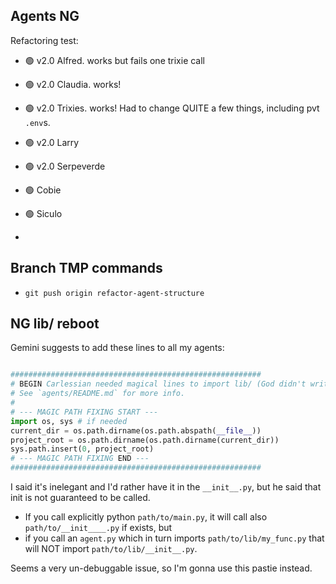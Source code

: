 
## Agents NG

Refactoring test:

* 🟢 v2.0 Alfred. works but fails one trixie call
* 🟢 v2.0 Claudia. works!
* 🟢 v2.0 Trixies. works! Had to change QUITE a few things, including pvt `.env`s.

* 🟢 v2.0 Larry
* 🟢 v2.0 Serpeverde
* 🟢 Cobie
* 🟢 Siculo
*
## Branch TMP commands

* `git push origin refactor-agent-structure`

## NG lib/ reboot

Gemini suggests to add these lines to all my agents:

```python

########################################################
# BEGIN Carlessian needed magical lines to import lib/ (God didn't write the world in Python, I tell you that! Perl or Ruby, but not Python).
# See `agents/README.md` for more info.
#
# --- MAGIC PATH FIXING START ---
import os, sys # if needed
current_dir = os.path.dirname(os.path.abspath(__file__))
project_root = os.path.dirname(os.path.dirname(current_dir))
sys.path.insert(0, project_root)
# --- MAGIC PATH FIXING END ---
########################################################

```

I said it's inelegant and I'd rather have it in the `__init__.py`, but he said that init is not guaranteed to be called.

* If you call explicitly python `path/to/main.py`, it will call also `path/to/__init____.py` if exists, but
* if you call an `agent.py` which in turn imports `path/to/lib/my_func.py` that will NOT import `path/to/lib/__init__.py`.

Seems a very un-debuggable issue, so I'm gonna use this pastie instead.
